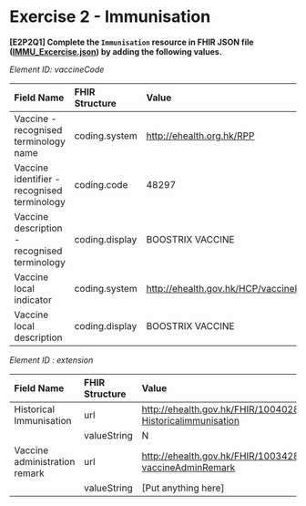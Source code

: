 # Exercise 2 - Immunisation

**[E2P2Q1] Complete the `Immunisation` resource in FHIR JSON file ([IMMU_Excercise.json](IMMU_Excercise.json)) by adding the following values.**

_Element ID: vaccineCode_

|Field Name|FHIR Structure|Value|
|:--|:--|:--|
|Vaccine - recognised terminology name|coding.system|http://ehealth.org.hk/RPP|
|Vaccine identifier - recognised terminology|coding.code|48297|
|Vaccine description - recognised terminology|coding.display|BOOSTRIX VACCINE|
|Vaccine local indicator|coding.system|http://ehealth.gov.hk/HCP/vaccinelocal|
|Vaccine local description|coding.display|BOOSTRIX VACCINE|

_Element ID : extension_

|Field Name|FHIR Structure|Value|
|:--|:--|:--|
|Historical Immunisation|url|http://ehealth.gov.hk/FHIR/1004028-Historicalimmunisation|
| |valueString|N|
|Vaccine administration remark|url|http://ehealth.gov.hk/FHIR/1003428-vaccineAdminRemark|
| |valueString|[Put anything here]|
